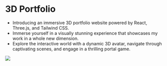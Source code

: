 # 3D Portfolio

* Introducing an immersive 3D portfolio website powered by React, Three.js, and Tailwind CSS. 
* Immerse yourself in a visually stunning experience that showcases my work in a whole new dimension. 
* Explore the interactive world with a dynamic 3D avatar, navigate through captivating scenes, and engage in a thrilling portal game. 




![](https://github.com/Berengarius13/portfolio-3d/blob/dcc16e77dd25db0ed41497598dc88f1e321bfe37/assets/portal.gif?raw=true)
